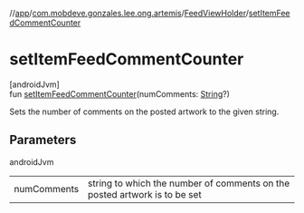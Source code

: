 //[app](../../../index.md)/[com.mobdeve.gonzales.lee.ong.artemis](../index.md)/[FeedViewHolder](index.md)/[setItemFeedCommentCounter](set-item-feed-comment-counter.md)

# setItemFeedCommentCounter

[androidJvm]\
fun [setItemFeedCommentCounter](set-item-feed-comment-counter.md)(numComments: [String](https://kotlinlang.org/api/latest/jvm/stdlib/kotlin/-string/index.html)?)

Sets the number of comments on the posted artwork to the given string.

## Parameters

androidJvm

| | |
|---|---|
| numComments | string to which the number of comments on the posted artwork is to be set |
